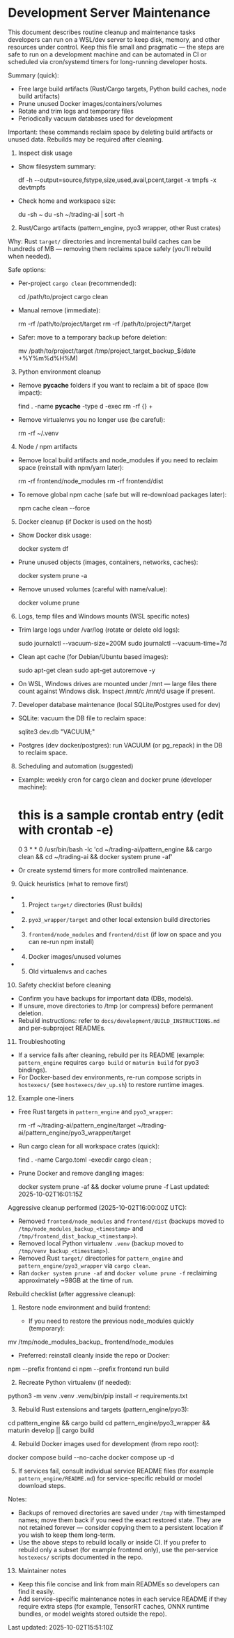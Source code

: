 # Development Server Maintenance

This document describes routine cleanup and maintenance tasks developers can run on a WSL/dev server to keep disk, memory, and other resources under control. Keep this file small and pragmatic — the steps are safe to run on a development machine and can be automated in CI or scheduled via cron/systemd timers for long-running developer hosts.

Summary (quick):
- Free large build artifacts (Rust/Cargo targets, Python build caches, node build artifacts)
- Prune unused Docker images/containers/volumes
- Rotate and trim logs and temporary files
- Periodically vacuum databases used for development

Important: these commands reclaim space by deleting build artifacts or unused data. Rebuilds may be required after cleaning.

1) Inspect disk usage

  - Show filesystem summary:

    df -h --output=source,fstype,size,used,avail,pcent,target -x tmpfs -x devtmpfs

  - Check home and workspace size:

    du -sh ~
    du -sh ~/trading-ai | sort -h

2) Rust/Cargo artifacts (pattern_engine, pyo3 wrapper, other Rust crates)

  Why: Rust `target/` directories and incremental build caches can be hundreds of MB — removing them reclaims space safely (you'll rebuild when needed).

  Safe options:

  - Per-project `cargo clean` (recommended):

      cd /path/to/project
      cargo clean

  - Manual remove (immediate):

      rm -rf /path/to/project/target
      rm -rf /path/to/project/*/target

  - Safer: move to a temporary backup before deletion:

      mv /path/to/project/target /tmp/project_target_backup_$(date +%Y%m%d%H%M)

3) Python environment cleanup

  - Remove __pycache__ folders if you want to reclaim a bit of space (low impact):

      find . -name __pycache__ -type d -exec rm -rf {} +

  - Remove virtualenvs you no longer use (be careful):

      rm -rf ~/.venv

4) Node / npm artifacts

  - Remove local build artifacts and node_modules if you need to reclaim space (reinstall with npm/yarn later):

      rm -rf frontend/node_modules
      rm -rf frontend/dist

  - To remove global npm cache (safe but will re-download packages later):

      npm cache clean --force

5) Docker cleanup (if Docker is used on the host)

  - Show Docker disk usage:

      docker system df

  - Prune unused objects (images, containers, networks, caches):

      docker system prune -a

  - Remove unused volumes (careful with name/value):

      docker volume prune

6) Logs, temp files and Windows mounts (WSL specific notes)

  - Trim large logs under /var/log (rotate or delete old logs):

      sudo journalctl --vacuum-size=200M
      sudo journalctl --vacuum-time=7d

  - Clean apt cache (for Debian/Ubuntu based images):

      sudo apt-get clean
      sudo apt-get autoremove -y

  - On WSL, Windows drives are mounted under /mnt — large files there count against Windows disk. Inspect /mnt/c /mnt/d usage if present.

7) Developer database maintenance (local SQLite/Postgres used for dev)

  - SQLite: vacuum the DB file to reclaim space:

      sqlite3 dev.db "VACUUM;"

  - Postgres (dev docker/postgres): run VACUUM (or pg_repack) in the DB to reclaim space.

8) Scheduling and automation (suggested)

  - Example: weekly cron for cargo clean and docker prune (developer machine):

      # this is a sample crontab entry (edit with crontab -e)
      0 3 * * 0 /usr/bin/bash -lc 'cd ~/trading-ai/pattern_engine && cargo clean && cd ~/trading-ai && docker system prune -af'

  - Or create systemd timers for more controlled maintenance.

9) Quick heuristics (what to remove first)

  - 1) Project `target/` directories (Rust builds)
  - 2) `pyo3_wrapper/target` and other local extension build directories
  - 3) `frontend/node_modules` and `frontend/dist` (if low on space and you can re-run npm install)
  - 4) Docker images/unused volumes
  - 5) Old virtualenvs and caches

10) Safety checklist before cleaning

  - Confirm you have backups for important data (DBs, models).
  - If unsure, move directories to /tmp (or compress) before permanent deletion.
  - Rebuild instructions: refer to `docs/development/BUILD_INSTRUCTIONS.md` and per-subproject READMEs.

11) Troubleshooting

  - If a service fails after cleaning, rebuild per its README (example: `pattern_engine` requires `cargo build` or `maturin build` for pyo3 bindings).
  - For Docker-based dev environments, re-run compose scripts in `hostexecs/` (see `hostexecs/dev_up.sh`) to restore runtime images.

12) Example one-liners

  - Free Rust targets in `pattern_engine` and `pyo3_wrapper`:

      rm -rf ~/trading-ai/pattern_engine/target ~/trading-ai/pattern_engine/pyo3_wrapper/target

  - Run cargo clean for all workspace crates (quick):

      find . -name Cargo.toml -execdir cargo clean \;

  - Prune Docker and remove dangling images:

      docker system prune -af && docker volume prune -f
Last updated: 2025-10-02T16:01:15Z

Aggressive cleanup performed (2025-10-02T16:00:00Z UTC):

- Removed `frontend/node_modules` and `frontend/dist` (backups moved to `/tmp/node_modules_backup_<timestamp>` and `/tmp/frontend_dist_backup_<timestamp>`).
- Removed local Python virtualenv `.venv` (backup moved to `/tmp/venv_backup_<timestamp>`).
- Removed Rust `target/` directories for `pattern_engine` and `pattern_engine/pyo3_wrapper` via `cargo clean`.
- Ran `docker system prune -af` and `docker volume prune -f` reclaiming approximately ~98GB at the time of run.

Rebuild checklist (after aggressive cleanup):

1. Restore node environment and build frontend:

   - If you need to restore the previous node_modules quickly (temporary):

  mv /tmp/node_modules_backup_<timestamp> frontend/node_modules

   - Preferred: reinstall cleanly inside the repo or Docker:

  npm --prefix frontend ci
  npm --prefix frontend run build

2. Recreate Python virtualenv (if needed):

  python3 -m venv .venv
  .venv/bin/pip install -r requirements.txt

3. Rebuild Rust extensions and targets (pattern_engine/pyo3):

  cd pattern_engine && cargo build
  cd pattern_engine/pyo3_wrapper && maturin develop || cargo build

4. Rebuild Docker images used for development (from repo root):

  docker compose build --no-cache
  docker compose up -d

5. If services fail, consult individual service README files (for example `pattern_engine/README.md`) for service-specific rebuild or model download steps.

Notes:
- Backups of removed directories are saved under `/tmp` with timestamped names; move them back if you need the exact restored state. They are not retained forever — consider copying them to a persistent location if you wish to keep them long-term.
- Use the above steps to rebuild locally or inside CI. If you prefer to rebuild only a subset (for example frontend only), use the per-service `hostexecs/` scripts documented in the repo.

13) Maintainer notes

  - Keep this file concise and link from main READMEs so developers can find it easily.
  - Add service-specific maintenance notes in each service README if they require extra steps (for example, TensorRT caches, ONNX runtime bundles, or model weights stored outside the repo).

Last updated: 2025-10-02T15:51:10Z
